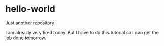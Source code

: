 # hello-world
Just another repository

I am already very tired today. But I have to do this tutorial so I can get the job done tomorrow.
